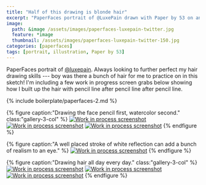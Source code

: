 ```yaml
---
title: "Half of this drawing is blonde hair"
excerpt: "PaperFaces portrait of @LuxePain drawn with Paper by 53 on an iPad."
image: 
  path: &image /assets/images/paperfaces-luxepain-twitter.jpg 
  feature: *image
  thumbnail: /assets/images/paperfaces-luxepain-twitter-150.jpg
categories: [paperfaces]
tags: [portrait, illustration, Paper by 53]
---
```


PaperFaces portrait of [@luxepain](https://twitter.com/luxepain). Always looking to further perfect my hair drawing skills --- boy was there a bunch of hair for me to practice on in this sketch! I'm including a few work in progress screen grabs below showing how I built up the hair with pencil line after pencil line after pencil line.

{% include boilerplate/paperfaces-2.md %}

{% figure caption:"Drawing the face pencil first, watercolor second." class:"gallery-3-col" %}
[![Work in process screenshot](/assets/images/paperfaces-luxepain-process-1-600.jpg)](/assets/images/paperfaces-luxepain-process-1-lg.jpg)
[![Work in process screenshot](/assets/images/paperfaces-luxepain-process-2-600.jpg)](/assets/images/paperfaces-luxepain-process-2-lg.jpg)
[![Work in process screenshot](/assets/images/paperfaces-luxepain-process-3-600.jpg)](/assets/images/paperfaces-luxepain-process-3-lg.jpg)
{% endfigure %}

{% figure caption:"A well placed stroke of white reflection can add a bunch of realism to an eye." %}
[![Work in process screenshot](/assets/images/paperfaces-luxepain-process-4-600.jpg)](/assets/images/paperfaces-luxepain-process-4-lg.jpg)
{% endfigure %}

{% figure caption:"Drawing hair all day every day." class:"gallery-3-col" %}
[![Work in process screenshot](/assets/images/paperfaces-luxepain-process-5-600.jpg)](/assets/images/paperfaces-luxepain-process-5-lg.jpg)
[![Work in process screenshot](/assets/images/paperfaces-luxepain-process-6-600.jpg)](/assets/images/paperfaces-luxepain-process-6-lg.jpg)
[![Work in process screenshot](/assets/images/paperfaces-luxepain-process-7-600.jpg)](/assets/images/paperfaces-luxepain-process-7-lg.jpg)
{% endfigure %}
